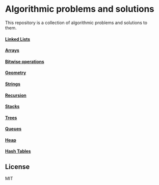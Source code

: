 # Algorithmic problems and solutions

This repository is a collection of algorithmic problems and solutions to them.

#### [Linked Lists](LinkedLists/)
#### [Arrays](Arrays/)
#### [Bitwise operations](Bitwise/)
#### [Geometry](Geometry/)
#### [Strings](Strings/)
#### [Recursion](Recursion/)
#### [Stacks](Stacks/)
#### [Trees](Trees/)
#### [Queues](Queues/)
#### [Heap](Heap/)
#### [Hash Tables](HashTables/)


License
----
MIT
